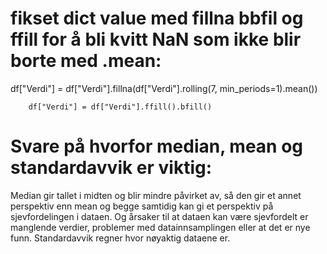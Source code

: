 # fikset dict value med fillna bbfil og ffill for å bli kvitt NaN som ikke blir borte med .mean:

<!-- Fyller inn gjennomsnittsverdier hvor det egentlig er NaN verdier -->
 df["Verdi"] = df["Verdi"].fillna(df["Verdi"].rolling(7, min_periods=1).mean())


<!-- Resterende Nan verdier som ikke blir borte, håndteres ved å kopiere tallene ved siden av seg -->
        df["Verdi"] = df["Verdi"].ffill().bfill()


# Svare på hvorfor median, mean og standardavvik er viktig:
Median gir tallet i midten og blir mindre påvirket av, så den gir et annet perspektiv enn mean og begge samtidig kan gi et perspektiv på sjevfordelingen i dataen. Og årsaker til at dataen kan være sjevfordelt er manglende verdier, problemer med datainnsamplingen eller at det er nye funn.
Standardavvik regner hvor nøyaktig dataene er.   



